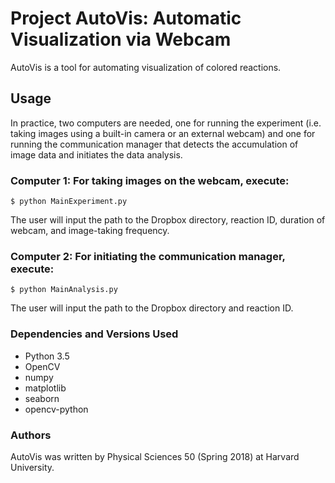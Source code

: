 # Project AutoVis: Automatic Visualization via Webcam

AutoVis is a tool for automating visualization of colored reactions.

## Usage

In practice, two computers are needed, one for running the experiment (i.e. taking images using a built-in camera or an external webcam) and one for running the communication manager that detects the accumulation of image data and initiates the data analysis.

### Computer 1: For taking images on the webcam, execute:

`$ python MainExperiment.py`

The user will input the path to the Dropbox directory, reaction ID, duration of webcam, and image-taking frequency. 

### Computer 2: For initiating the communication manager, execute:

`$ python MainAnalysis.py`

The user will input the path to the Dropbox directory and reaction ID.

### Dependencies and Versions Used
- Python 3.5
- OpenCV
- numpy
- matplotlib
- seaborn
- opencv-python

### Authors

AutoVis was written by Physical Sciences 50 (Spring 2018) at Harvard University. 
